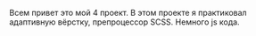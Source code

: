 Всем привет это мой 4 проект. В этом проекте я практиковал адаптивную вёрстку, препроцессор SCSS. Немного js кода. 
